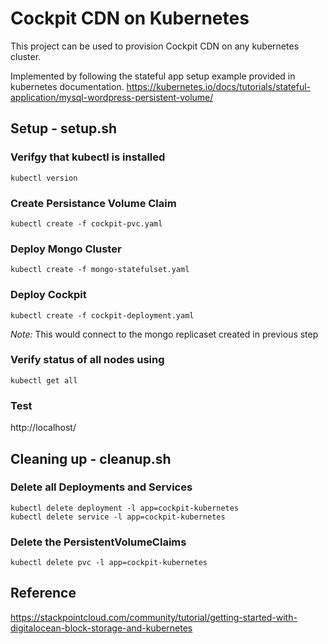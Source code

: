 # Cockpit CDN on Kubernetes

This project can be used to provision Cockpit CDN on any kubernetes cluster.

Implemented by following the stateful app setup example provided in kubernetes documentation. 
https://kubernetes.io/docs/tutorials/stateful-application/mysql-wordpress-persistent-volume/


## Setup - setup.sh

### Verifgy that kubectl is installed

```kubectl version```

### Create Persistance Volume Claim

```kubectl create -f cockpit-pvc.yaml```

### Deploy Mongo Cluster

```kubectl create -f mongo-statefulset.yaml```

### Deploy Cockpit

```kubectl create -f cockpit-deployment.yaml```

*Note:* This would connect to the mongo replicaset created in previous step

### Verify status of all nodes using

```kubectl get all```

### Test

http://localhost/

## Cleaning up - cleanup.sh


### Delete all Deployments and Services

```
kubectl delete deployment -l app=cockpit-kubernetes
kubectl delete service -l app=cockpit-kubernetes
```

### Delete the PersistentVolumeClaims

```
kubectl delete pvc -l app=cockpit-kubernetes
```


## Reference

https://stackpointcloud.com/community/tutorial/getting-started-with-digitalocean-block-storage-and-kubernetes